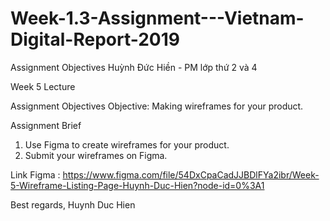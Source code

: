# Week-1.3-Assignment---Vietnam-Digital-Report-2019
Assignment Objectives
Huỳnh Đức Hiền - PM lớp thứ 2 và 4

Week 5 Lecture

Assignment Objectives
Objective: Making wireframes for your product.

Assignment Brief
1. Use Figma to create wireframes for your product.
2. Submit your wireframes on Figma.

Link Figma : https://www.figma.com/file/54DxCpaCadJJBDlFYa2ibr/Week-5-Wireframe-Listing-Page-Huynh-Duc-Hien?node-id=0%3A1

Best regards,
Huynh Duc Hien
